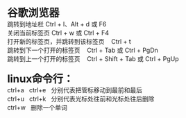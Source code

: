<div><div><span style="font-size: 24px;"><b>谷歌浏览器</b></span></div><div><span style="background-color: rgb(255, 255, 255);">跳转到地址栏<span style="background-color: rgb(255, 255, 255); white-space: pre;">	</span>Ctrl + l、Alt + d 或 F6</span></div><div>关闭当前标签页<span style="white-space:pre">	</span>Ctrl + w 或 Ctrl + F4</div><div>打开新的标签页，并跳转到该标签页<span style="white-space:pre">	</span>Ctrl + t</div><div>跳转到下一个打开的标签页<span style="white-space:pre">	</span>Ctrl + Tab 或 Ctrl + PgDn</div><div>跳转到上一个打开的标签页<span style="white-space:pre">	</span>Ctrl + Shift + Tab 或 Ctrl + PgUp</div><div><br /></div><div><span style="font-size: 24px;"><b class="">linux命令行：</b></span></div><div>ctrl+a&nbsp; &nbsp;ctrl+e&nbsp; &nbsp;分别代表把管标移动到最前和最后</div><div>ctrl+u&nbsp; &nbsp;ctrl+k&nbsp; &nbsp;分别代表光标处往前和光标处往后删除</div><div>ctrl+w&nbsp; &nbsp;删除一个单词</div></div>
